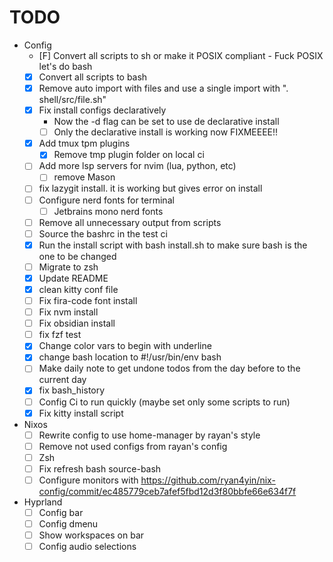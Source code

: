
# TODO

- Config
  - [F] Convert all scripts to sh or make it POSIX compliant - Fuck POSIX let's do bash
  - [x] Convert all scripts to bash
  - [x] Remove auto import with files and use a single import with ". shell/src/file.sh"
  - [x] Fix install configs declaratively
    - Now the -d flag can be set to use de declarative install
    - [ ] Only the declarative install is working now FIXMEEEE!!
  - [x] Add tmux tpm plugins
    - [x] Remove tmp plugin folder on local ci
  - [ ] Add more lsp servers for nvim (lua, python, etc)
    - [ ] remove Mason
  - [ ] fix lazygit install. it is working but gives error on install
  - [ ] Configure nerd fonts for terminal
    - [ ] Jetbrains mono nerd fonts
  - [ ] Remove all unnecessary output from scripts
  - [ ] Source the bashrc in the test ci
  - [x] Run the install script with bash install.sh to make sure bash is the one to be changed
  - [ ] Migrate to zsh
  - [x] Update README
  - [x] clean kitty conf file
  - [ ] Fix fira-code font install
  - [ ] Fix nvm install
  - [ ] Fix obsidian install
  - [ ] fix fzf test
  - [x] Change color vars to begin with underline
  - [x] change bash location to #!/usr/bin/env bash
  - [ ] Make daily note to get undone todos from the day before to the current day
  - [x] fix bash_history
  - [ ] Config Ci to run quickly (maybe set only some scripts to run)
  - [x] Fix kitty install script

- Nixos
  - [ ] Rewrite config to use home-manager by rayan's style
  - [ ] Remove not used configs from rayan's config
  - [ ] Zsh
  - [ ] Fix refresh bash source-bash
  - [ ] Configure monitors with https://github.com/ryan4yin/nix-config/commit/ec485779ceb7afef5fbd12d3f80bbfe66e634f7f

- Hyprland
  - [ ] Config bar
  - [ ] Config dmenu
  - [ ] Show workspaces on bar
  - [ ] Config audio selections